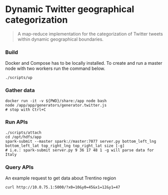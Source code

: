 # Dynamic Twitter geographical categorization

> A map-reduce implementation for the categorization of Twitter tweets within dynamic geographical boundaries.

### Build

Docker and Compose has to be locally installed. To create and run a master node with two workers run the command below.

```
./scripts/up
```

### Gather data

```
docker run -it -v ${PWD}/share:/app node bash
node /app/app/generators/generator.twitter.js
# stop with Ctrl+C
```

### Run APIs

```
./scripts/attach
cd /opt/hdfs/app
spark-submit --master spark://master:7077 server.py bottom_left_lng bottom_left_lat top_right_lng top_right_lat size [-g]
# i.e.: spark-submit server.py 9 36 17 48 1 -g will parse data for Italy
```

### Query APIs

An example request to get data about Trentino region

```
curl http://10.0.75.1:5000/?x0=10&y0=45&x1=12&y1=47
```
